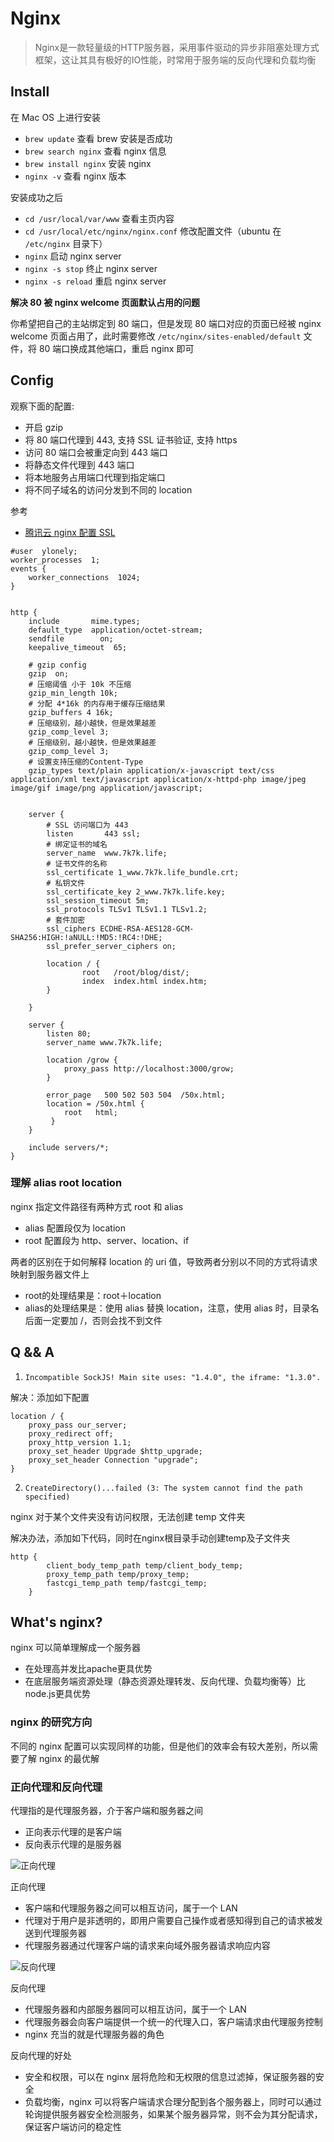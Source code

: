# Nginx

> Nginx是一款轻量级的HTTP服务器，采用事件驱动的异步非阻塞处理方式框架，这让其具有极好的IO性能，时常用于服务端的反向代理和负载均衡

## Install

在 Mac OS 上进行安装

- `brew update` 查看 brew 安装是否成功
- `brew search nginx` 查看 nginx 信息
- `brew install nginx` 安装 nginx
- `nginx -v` 查看 nginx 版本

安装成功之后

- `cd /usr/local/var/www` 查看主页内容
- `cd /usr/local/etc/nginx/nginx.conf` 修改配置文件（ubuntu 在 `/etc/nginx` 目录下）
- `nginx` 启动 nginx server
- `nginx -s stop` 终止 nginx server
- `nginx -s reload` 重启 nginx server



<b>解决 80 被 nginx welcome 页面默认占用的问题</b>

你希望把自己的主站绑定到 80 端口，但是发现 80 端口对应的页面已经被 nginx welcome 页面占用了，此时需要修改 `/etc/nginx/sites-enabled/default` 文件，将 80 端口换成其他端口，重启 nginx 即可




## Config

观察下面的配置:

- 开启 gzip
- 将 80 端口代理到 443, 支持 SSL 证书验证, 支持 https
- 访问 80 端口会被重定向到 443 端口
- 将静态文件代理到 443 端口
- 将本地服务占用端口代理到指定端口
- 将不同子域名的访问分发到不同的 location

参考

- [腾讯云 nginx 配置 SSL](https://cloud.tencent.com/document/product/400/35244)

```
#user  ylonely;
worker_processes  1;
events {
    worker_connections  1024;
}


http {
    include       mime.types;
    default_type  application/octet-stream;
    sendfile        on;
    keepalive_timeout  65;

    # gzip config
    gzip  on;
    # 压缩阈值 小于 10k 不压缩
    gzip_min_length 10k;
    # 分配 4*16k 的内存用于缓存压缩结果
    gzip_buffers 4 16k;
    # 压缩级别，越小越快，但是效果越差
    gzip_comp_level 3;
    # 压缩级别，越小越快，但是效果越差
    gzip_comp_level 3;
    # 设置支持压缩的Content-Type
    gzip_types text/plain application/x-javascript text/css application/xml text/javascript application/x-httpd-php image/jpeg image/gif image/png application/javascript;


    server {
        # SSL 访问端口为 443
        listen       443 ssl;
        # 绑定证书的域名
        server_name  www.7k7k.life;
        # 证书文件的名称
        ssl_certificate 1_www.7k7k.life_bundle.crt;
        # 私钥文件
        ssl_certificate_key 2_www.7k7k.life.key;
        ssl_session_timeout 5m;
        ssl_protocols TLSv1 TLSv1.1 TLSv1.2;
        # 套件加密
        ssl_ciphers ECDHE-RSA-AES128-GCM-SHA256:HIGH:!aNULL:!MD5:!RC4:!DHE;
        ssl_prefer_server_ciphers on;

        location / {
                root   /root/blog/dist/;
                index  index.html index.htm;
        }

    }

    server {
        listen 80;
        server_name www.7k7k.life;

        location /grow {
            proxy_pass http://localhost:3000/grow;
        }

        error_page   500 502 503 504  /50x.html;
        location = /50x.html {
            root   html;
         }
    }

    include servers/*;
}
```



### 理解 alias root location

nginx 指定文件路径有两种方式 root 和 alias

- alias 配置段仅为 location
- root 配置段为 http、server、location、if

两者的区别在于如何解释 location 的 uri 值，导致两者分别以不同的方式将请求映射到服务器文件上

- root的处理结果是：root＋location
- alias的处理结果是：使用 alias 替换 location，注意，使用 alias 时，目录名后面一定要加 /，否则会找不到文件



## Q && A

1. `Incompatible SockJS! Main site uses: "1.4.0", the iframe: "1.3.0".`

解决：添加如下配置

```
location / {
    proxy_pass our_server;
    proxy_redirect off;
    proxy_http_version 1.1;
    proxy_set_header Upgrade $http_upgrade;
    proxy_set_header Connection "upgrade";
}
```

2. `CreateDirectory()...failed (3: The system cannot find the path specified)` 

nginx 对于某个文件夹没有访问权限，无法创建 temp 文件夹

解决办法，添加如下代码，同时在nginx根目录手动创建temp及子文件夹

```
http {
		client_body_temp_path temp/client_body_temp;
		proxy_temp_path temp/proxy_temp;
    	fastcgi_temp_path temp/fastcgi_temp;
	}
```



## What's nginx?

nginx 可以简单理解成一个服务器

- 在处理高并发比apache更具优势
- 在底层服务端资源处理（静态资源处理转发、反向代理、负载均衡等）比node.js更具优势

### nginx 的研究方向

不同的 nginx 配置可以实现同样的功能，但是他们的效率会有较大差别，所以需要了解 nginx 的最优解

### 正向代理和反向代理

代理指的是代理服务器，介于客户端和服务器之间

- 正向表示代理的是客户端
- 反向表示代理的是服务器

![正向代理](../assets/server.png)

正向代理

- 客户端和代理服务器之间可以相互访问，属于一个 LAN
- 代理对于用户是非透明的，即用户需要自己操作或者感知得到自己的请求被发送到代理服务器
- 代理服务器通过代理客户端的请求来向域外服务器请求响应内容


![反向代理](../assets/reverse-server.png)

反向代理

- 代理服务器和内部服务器同可以相互访问，属于一个 LAN
- 代理服务器会向客户端提供一个统一的代理入口，客户端请求由代理服务控制
- nginx 充当的就是代理服务器的角色

反向代理的好处

- 安全和权限，可以在 nginx 层将危险和无权限的信息过滤掉，保证服务器的安全
- 负载均衡，nginx 可以将客户端请求合理分配到各个服务器上，同时可以通过轮询提供服务器安全检测服务，如果某个服务器异常，则不会为其分配请求，保证客户端访问的稳定性